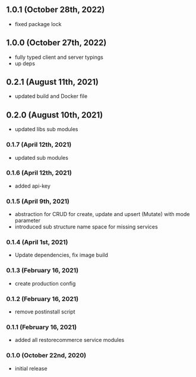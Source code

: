 ## 1.0.1 (October 28th, 2022)

- fixed package lock

## 1.0.0 (October 27th, 2022)

- fully typed client and server typings
- up deps

## 0.2.1 (August 11th, 2021)

- updated build and Docker file

## 0.2.0 (August 10th, 2021)

- updated libs sub modules

### 0.1.7 (April 12th, 2021)

- updated sub modules

### 0.1.6 (April 12th, 2021)

- added api-key

### 0.1.5 (April 9th, 2021)

- abstraction for CRUD for create, update and upsert (Mutate) with mode parameter
- introduced sub structure name space for missing services

### 0.1.4 (April 1st, 2021)

- Update dependencies, fix image build

### 0.1.3 (February 16, 2021)

- create production config

### 0.1.2 (February 16, 2021)

- remove postinstall script

### 0.1.1 (February 16, 2021)

- added all restorecommerce service modules

### 0.1.0 (October 22nd, 2020)

- initial release
